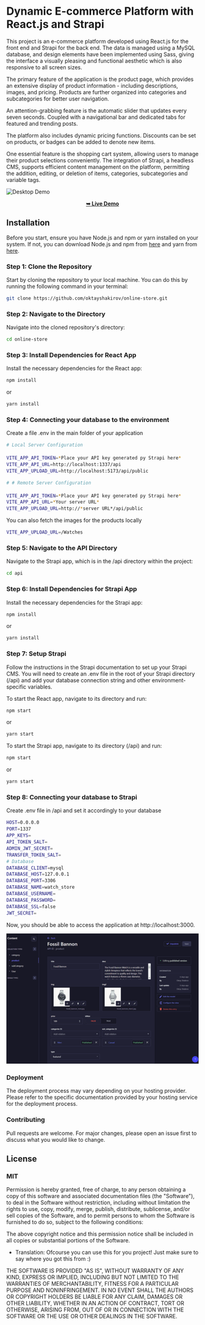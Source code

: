 # Dynamic E-commerce Platform with React.js and Strapi

This project is an e-commerce platform developed using React.js for the front end and Strapi for the back end. The data is managed using a MySQL database, and design elements have been implemented using Sass, giving the interface a visually pleasing and functional aesthetic which is also responsive to all screen sizes.

The primary feature of the application is the product page, which provides an extensive display of product information - including descriptions, images, and pricing. Products are further organized into categories and subcategories for better user navigation.

An attention-grabbing feature is the automatic slider that updates every seven seconds. Coupled with a navigational bar and dedicated tabs for featured and trending posts.

The platform also includes dynamic pricing functions. Discounts can be set on products, or badges can be added to denote new items.

One essential feature is the shopping cart system, allowing users to manage their product selections conveniently. The integration of Strapi, a headless CMS, supports efficient content management on the platform, permitting the addition, editing, or deletion of items, categories, subcategories and variable tags.

![Desktop Demo](http://www.oktayshakirov.com/assets/images/projects/watch_store.png "Desktop Demo")

<p align="center">
  <a href="https://timeazon.netlify.app/"><strong>➥ Live Demo</strong></a>
</p>

## Installation

Before you start, ensure you have Node.js and npm or yarn installed on your system. If not, you can download Node.js and npm from [here](https://nodejs.org/) and yarn from [here](https://yarnpkg.com/).

### Step 1: Clone the Repository

Start by cloning the repository to your local machine. You can do this by running the following command in your terminal:

```bash
git clone https://github.com/oktayshakirov/online-store.git
```

### Step 2: Navigate to the Directory

Navigate into the cloned repository's directory:

```bash
cd online-store
```

### Step 3: Install Dependencies for React App

Install the necessary dependencies for the React app:

```bash
npm install
```

or

```bash
yarn install
```

### Step 4: Connecting your database to the environment

Create a file .env in the main folder of your application

```bash
# Local Server Configuration

VITE_APP_API_TOKEN=*Place your API key generated py Strapi here*
VITE_APP_API_URL=http://localhost:1337/api
VITE_APP_UPLOAD_URL=http://localhost:5173/api/public
```

```bash
# # Remote Server Configuration

VITE_APP_API_TOKEN=*Place your API key generated py Strapi here*
VITE_APP_API_URL=*Your server URL*
VITE_APP_UPLOAD_URL=http://*server URL*/api/public
```

You can also fetch the images for the products locally

```bash
VITE_APP_UPLOAD_URL=/Watches
```

### Step 5: Navigate to the API Directory

Navigate to the Strapi app, which is in the /api directory within the project:

```bash
cd api
```

### Step 6: Install Dependencies for Strapi App

Install the necessary dependencies for the Strapi app:

```bash
npm install
```

or

```bash
yarn install
```

### Step 7: Setup Strapi

Follow the instructions in the Strapi documentation to set up your Strapi CMS. You will need to create an .env file in the root of your Strapi directory (/api) and add your database connection string and other environment-specific variables.

To start the React app, navigate to its directory and run:

```bash
npm start
```

or

```bash
yarn start
```

To start the Strapi app, navigate to its directory (/api) and run:

```bash
npm start
```

or

```bash
yarn start
```

### Step 8: Connecting your database to Strapi

Create .env file in /api and set it accordingly to your database

```bash
HOST=0.0.0.0
PORT=1337
APP_KEYS=
API_TOKEN_SALT=
ADMIN_JWT_SECRET=
TRANSFER_TOKEN_SALT=
# Database
DATABASE_CLIENT=mysql
DATABASE_HOST=127.0.0.1
DATABASE_PORT=3306
DATABASE_NAME=watch_store
DATABASE_USERNAME=
DATABASE_PASSWORD=
DATABASE_SSL=false
JWT_SECRET=
```

Now, you should be able to access the application at http://localhost:3000.

![Desktop Demo](https://raw.githubusercontent.com/oktayshakirov/online-store/main/public/demo_admin.png "Desktop Demo")

### Deployment

The deployment process may vary depending on your hosting provider. Please refer to the specific documentation provided by your hosting service for the deployment process.

### Contributing

Pull requests are welcome. For major changes, please open an issue first to discuss what you would like to change.

## License

### MIT

Permission is hereby granted, free of charge, to any person obtaining a copy of this software and associated documentation files (the "Software"), to deal in the Software without restriction, including without limitation the rights to use, copy, modify, merge, publish, distribute, sublicense, and/or sell copies of the Software, and to permit persons to whom the Software is furnished to do so, subject to the following conditions:

The above copyright notice and this permission notice shall be included in all copies or substantial portions of the Software.

- Translation: Ofcourse you can use this for you project! Just make sure to say where you got this from :)

THE SOFTWARE IS PROVIDED "AS IS", WITHOUT WARRANTY OF ANY KIND, EXPRESS OR IMPLIED, INCLUDING BUT NOT LIMITED TO THE WARRANTIES OF MERCHANTABILITY, FITNESS FOR A PARTICULAR PURPOSE AND NONINFRINGEMENT. IN NO EVENT SHALL THE AUTHORS OR COPYRIGHT HOLDERS BE LIABLE FOR ANY CLAIM, DAMAGES OR OTHER LIABILITY, WHETHER IN AN ACTION OF CONTRACT, TORT OR OTHERWISE, ARISING FROM, OUT OF OR IN CONNECTION WITH THE SOFTWARE OR THE USE OR OTHER DEALINGS IN THE SOFTWARE.
